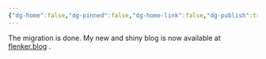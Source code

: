 ```yaml
---
{"dg-home":false,"dg-pinned":false,"dg-home-link":false,"dg-publish":true,"tags":["dgblip"],"disabled rules":["yaml-title","yaml-title-alias","file-name-heading"],"title":"philipp on mastodon @ 2024-03-30","created-date":"2024-03-30T11:35:21","id":112184427929285900,"updated-date":"2025-05-02T08:50:44","dg-path":"blips/112184427929285898.md","permalink":"/blips/112184427929285898/","dgPassFrontmatter":true}
---
```



The migration is done. My new and shiny blog is now available at [flenker.blog](https://flenker.blog) .



